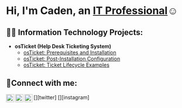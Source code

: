 <h1>Hi, I'm Caden, an <a href="https://linkedin.com/in/caden-wright-02a971339">IT Professional</a>☺</h1>

<h2>👨‍💻 Information Technology Projects:</h2>

- <b>osTicket (Help Desk Ticketing System)</b>
  - [osTicket: Prerequisites and Installation](https://github.com/CadenWrightt/osticket-prereqs)
  - [osTicket: Post-Installation Configuration](https://github.com/CadenWrightt/post-install-config)
  - [osTicket: Ticket Lifecycle Examples](https://github.com/CadenWrightt/ticket-lifecycle)

<h2>🤳Connect with me:</h2>

[<img align="left" alt="Josh | Twitter" width="22px" src="https://cdn.jsdelivr.net/npm/simple-icons@v3/icons/twitter.svg" />][twitter]
[<img align="left" alt="Josh | LinkedIn" width="22px" src="https://cdn.jsdelivr.net/npm/simple-icons@v3/icons/linkedin.svg" />][linkedin]
[<img align="left" alt="Josh | Instagram" width="22px" src="https://cdn.jsdelivr.net/npm/simple-icons@v3/icons/instagram.svg" />][instagram]

[linkedin]: https://linkedin.com/in/caden-wright-02a971339
